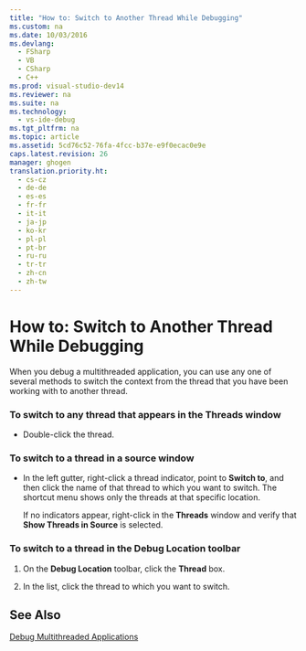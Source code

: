 ```yaml
---
title: "How to: Switch to Another Thread While Debugging"
ms.custom: na
ms.date: 10/03/2016
ms.devlang: 
  - FSharp
  - VB
  - CSharp
  - C++
ms.prod: visual-studio-dev14
ms.reviewer: na
ms.suite: na
ms.technology: 
  - vs-ide-debug
ms.tgt_pltfrm: na
ms.topic: article
ms.assetid: 5cd76c52-76fa-4fcc-b37e-e9f0ecac0e9e
caps.latest.revision: 26
manager: ghogen
translation.priority.ht: 
  - cs-cz
  - de-de
  - es-es
  - fr-fr
  - it-it
  - ja-jp
  - ko-kr
  - pl-pl
  - pt-br
  - ru-ru
  - tr-tr
  - zh-cn
  - zh-tw
---
```

# How to: Switch to Another Thread While Debugging
When you debug a multithreaded application, you can use any one of several methods to switch the context from the thread that you have been working with to another thread.  
  
### To switch to any thread that appears in the Threads window  
  
-   Double-click the thread.  
  
### To switch to a thread in a source window  
  
-   In the left gutter, right-click a thread indicator, point to **Switch to**, and then click the name of that thread to which you want to switch. The shortcut menu shows only the threads at that specific location.  
  
     If no indicators appear, right-click in the **Threads** window and verify that **Show Threads in Source** is selected.  
  
### To switch to a thread in the Debug Location toolbar  
  
1.  On the **Debug Location** toolbar, click the **Thread** box.  
  
2.  In the list, click the thread to which you want to switch.  
  
## See Also  
 [Debug Multithreaded Applications](../VS_debugger/Debug-Multithreaded-Applications-in-Visual-Studio.md)